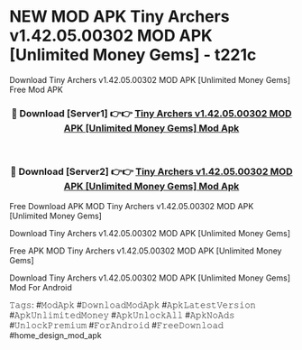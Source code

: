 # NEW MOD APK Tiny Archers v1.42.05.00302 MOD APK [Unlimited Money Gems] - t221c
Download Tiny Archers v1.42.05.00302 MOD APK [Unlimited Money Gems] Free Mod APK

<div align="center">
<h3>🔴 Download [Server1] 👉👉 <a href="https://apk-comot.site?title=Tiny_Archers_v1.42.05.00302_MOD_APK_[Unlimited_Money_Gems]">Tiny Archers v1.42.05.00302 MOD APK [Unlimited Money Gems] Mod Apk</a></h3><br>

<h3>🔴 Download [Server2] 👉👉 <a href="https://apk-comot.site?title=Tiny_Archers_v1.42.05.00302_MOD_APK_[Unlimited_Money_Gems]">Tiny Archers v1.42.05.00302 MOD APK [Unlimited Money Gems] Mod Apk</a></h3>
</div>


Free Download APK MOD Tiny Archers v1.42.05.00302 MOD APK [Unlimited Money Gems]

Download Tiny Archers v1.42.05.00302 MOD APK [Unlimited Money Gems] 

Free APK MOD Tiny Archers v1.42.05.00302 MOD APK [Unlimited Money Gems] 

Download Tiny Archers v1.42.05.00302 MOD APK [Unlimited Money Gems] Mod For Android

𝚃𝚊𝚐𝚜: #𝙼𝚘𝚍𝙰𝚙𝚔 #𝙳𝚘𝚠𝚗𝚕𝚘𝚊𝚍𝙼𝚘𝚍𝙰𝚙𝚔 #𝙰𝚙𝚔𝙻𝚊𝚝𝚎𝚜𝚝𝚅𝚎𝚛𝚜𝚒𝚘𝚗 #𝙰𝚙𝚔𝚄𝚗𝚕𝚒𝚖𝚒𝚝𝚎𝚍𝙼𝚘𝚗𝚎𝚢 #𝙰𝚙𝚔𝚄𝚗𝚕𝚘𝚌𝚔𝙰𝚕𝚕 #𝙰𝚙𝚔𝙽𝚘𝙰𝚍𝚜 #𝚄𝚗𝚕𝚘𝚌𝚔𝙿𝚛𝚎𝚖𝚒𝚞𝚖 #𝙵𝚘𝚛𝙰𝚗𝚍𝚛𝚘𝚒𝚍 #𝙵𝚛𝚎𝚎𝙳𝚘𝚠𝚗𝚕𝚘𝚊𝚍 #home_design_mod_apk